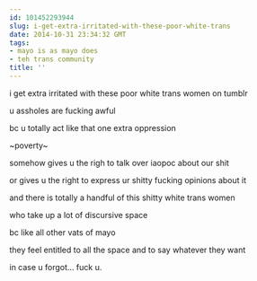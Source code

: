 ```yaml
---
id: 101452293944
slug: i-get-extra-irritated-with-these-poor-white-trans
date: 2014-10-31 23:34:32 GMT
tags:
- mayo is as mayo does
- teh trans community
title: ''
---
```

<p>i get extra irritated with these poor white trans women on tumblr</p>

<p>u assholes are fucking awful</p>

<p>bc u totally act like that one extra oppression</p>

<p>~poverty~</p>

<p>somehow gives u the righ to talk over iaopoc about our shit</p>

<p>or gives u the right to express ur shitty fucking opinions about it</p>

<p>and there is totally a handful of this shitty white trans women</p>

<p>who take up a lot of discursive space</p>

<p>bc like all other vats of mayo</p>

<p>they feel entitled to all the space and to say whatever they want</p>

<p>in case u forgot&#8230; fuck u.</p>